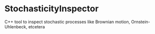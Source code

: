 # StochasticityInspector
C++ tool to inspect stochastic processes like Brownian motion, Ornstein-Uhlenbeck, etcetera
